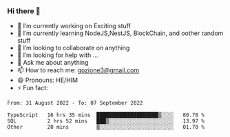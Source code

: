 ### Hi there 👋

<!--
**charlieScript/charlieScript** is a ✨ _special_ ✨ repository because its `README.md` (this file) appears on your GitHub profile.

Here are some ideas to get you started: -->

- 🔭 I’m currently working on Exciting stuff
- 🌱 I’m currently learning NodeJS,NestJS, BlockChain, and oother random stuff
- 👯 I’m looking to collaborate on anything
- 🤔 I’m looking for help with ...
- 💬 Ask me about anything
- 📫 How to reach me: gozione3@gmail.com
- 😄 Pronouns: HE/HIM
- ⚡ Fun fact: 
<!--START_SECTION:waka-->

```text
From: 31 August 2022 - To: 07 September 2022

TypeScript   16 hrs 35 mins  ████████████████████▒░░░░   80.78 %
SQL          2 hrs 52 mins   ███▒░░░░░░░░░░░░░░░░░░░░░   13.97 %
Other        20 mins         ▒░░░░░░░░░░░░░░░░░░░░░░░░   01.70 %
```

<!--END_SECTION:waka-->
